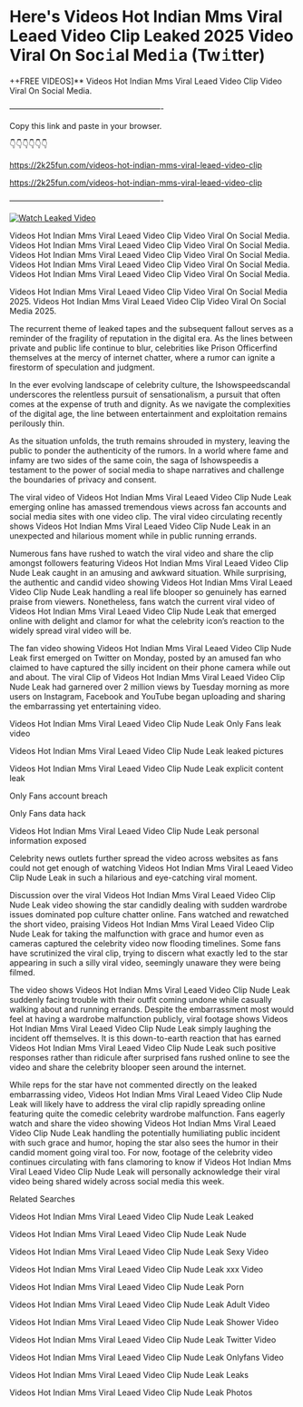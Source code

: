 # Here's Videos Hot Indian Mms Viral Leaed Video Clip Leaked 2025 Video Viral On Soc𝚒al Med𝚒a (Tw𝚒tter)

++FREE VIDEOS]** Videos Hot Indian Mms Viral Leaed Video Clip Video Viral On Social Media.

———————————————————-

Copy this link and paste in your browser.

👇👇👇👇👇👇

https://2k25fun.com/videos-hot-indian-mms-viral-leaed-video-clip

https://2k25fun.com/videos-hot-indian-mms-viral-leaed-video-clip

———————————————————-

[![Watch Leaked Video](https://miro.medium.com/v2/resize:fit:828/format:webp/1*cilzJN44JGOrTw9NJCrNHA.gif "Watch Leaked Video")](https://2k25fun.com/videos-hot-indian-mms-viral-leaed-video-clip)

Videos Hot Indian Mms Viral Leaed Video Clip Video Viral On Social Media. Videos Hot Indian Mms Viral Leaed Video Clip Video Viral On Social Media. Videos Hot Indian Mms Viral Leaed Video Clip Video Viral On Social Media. Videos Hot Indian Mms Viral Leaed Video Clip Video Viral On Social Media. Videos Hot Indian Mms Viral Leaed Video Clip Video Viral On Social Media.

Videos Hot Indian Mms Viral Leaed Video Clip Video Viral On Social Media 2025. Videos Hot Indian Mms Viral Leaed Video Clip Video Viral On Social Media 2025.

The recurrent theme of leaked tapes and the subsequent fallout serves as a reminder of the fragility of reputation in the digital era. As the lines between private and public life continue to blur, celebrities like Prison Officerfind themselves at the mercy of internet chatter, where a rumor can ignite a firestorm of speculation and judgment.

In the ever evolving landscape of celebrity culture, the Ishowspeedscandal underscores the relentless pursuit of sensationalism, a pursuit that often comes at the expense of truth and dignity. As we navigate the complexities of the digital age, the line between entertainment and exploitation remains perilously thin.

As the situation unfolds, the truth remains shrouded in mystery, leaving the public to ponder the authenticity of the rumors. In a world where fame and infamy are two sides of the same coin, the saga of Ishowspeedis a testament to the power of social media to shape narratives and challenge the boundaries of privacy and consent.

The viral video of Videos Hot Indian Mms Viral Leaed Video Clip Nude Leak emerging online has amassed tremendous views across fan accounts and social media sites with one video clip. The viral video circulating recently shows Videos Hot Indian Mms Viral Leaed Video Clip Nude Leak in an unexpected and hilarious moment while in public running errands.

Numerous fans have rushed to watch the viral video and share the clip amongst followers featuring Videos Hot Indian Mms Viral Leaed Video Clip Nude Leak caught in an amusing and awkward situation. While surprising, the authentic and candid video showing Videos Hot Indian Mms Viral Leaed Video Clip Nude Leak handling a real life blooper so genuinely has earned praise from viewers. Nonetheless, fans watch the current viral video of Videos Hot Indian Mms Viral Leaed Video Clip Nude Leak that emerged online with delight and clamor for what the celebrity icon’s reaction to the widely spread viral video will be.

The fan video showing Videos Hot Indian Mms Viral Leaed Video Clip Nude Leak first emerged on Twitter on Monday, posted by an amused fan who claimed to have captured the silly incident on their phone camera while out and about. The viral Clip of Videos Hot Indian Mms Viral Leaed Video Clip Nude Leak had garnered over 2 million views by Tuesday morning as more users on Instagram, Facebook and YouTube began uploading and sharing the embarrassing yet entertaining video.

Videos Hot Indian Mms Viral Leaed Video Clip Nude Leak Only Fans leak video

Videos Hot Indian Mms Viral Leaed Video Clip Nude Leak leaked pictures

Videos Hot Indian Mms Viral Leaed Video Clip Nude Leak explicit content leak

Only Fans account breach

Only Fans data hack

Videos Hot Indian Mms Viral Leaed Video Clip Nude Leak personal information exposed

Celebrity news outlets further spread the video across websites as fans could not get enough of watching Videos Hot Indian Mms Viral Leaed Video Clip Nude Leak in such a hilarious and eye-catching viral moment.

Discussion over the viral Videos Hot Indian Mms Viral Leaed Video Clip Nude Leak video showing the star candidly dealing with sudden wardrobe issues dominated pop culture chatter online. Fans watched and rewatched the short video, praising Videos Hot Indian Mms Viral Leaed Video Clip Nude Leak for taking the malfunction with grace and humor even as cameras captured the celebrity video now flooding timelines. Some fans have scrutinized the viral clip, trying to discern what exactly led to the star appearing in such a silly viral video, seemingly unaware they were being filmed.

The video shows Videos Hot Indian Mms Viral Leaed Video Clip Nude Leak suddenly facing trouble with their outfit coming undone while casually walking about and running errands. Despite the embarrassment most would feel at having a wardrobe malfunction publicly, viral footage shows Videos Hot Indian Mms Viral Leaed Video Clip Nude Leak simply laughing the incident off themselves. It is this down-to-earth reaction that has earned Videos Hot Indian Mms Viral Leaed Video Clip Nude Leak such positive responses rather than ridicule after surprised fans rushed online to see the video and share the celebrity blooper seen around the internet.

While reps for the star have not commented directly on the leaked embarrassing video, Videos Hot Indian Mms Viral Leaed Video Clip Nude Leak will likely have to address the viral clip rapidly spreading online featuring quite the comedic celebrity wardrobe malfunction. Fans eagerly watch and share the video showing Videos Hot Indian Mms Viral Leaed Video Clip Nude Leak handling the potentially humiliating public incident with such grace and humor, hoping the star also sees the humor in their candid moment going viral too. For now, footage of the celebrity video continues circulating with fans clamoring to know if Videos Hot Indian Mms Viral Leaed Video Clip Nude Leak will personally acknowledge their viral video being shared widely across social media this week.

Related Searches

Videos Hot Indian Mms Viral Leaed Video Clip Nude Leak Leaked

Videos Hot Indian Mms Viral Leaed Video Clip Nude Leak Nude

Videos Hot Indian Mms Viral Leaed Video Clip Nude Leak Sexy Video

Videos Hot Indian Mms Viral Leaed Video Clip Nude Leak xxx Video

Videos Hot Indian Mms Viral Leaed Video Clip Nude Leak Porn

Videos Hot Indian Mms Viral Leaed Video Clip Nude Leak Adult Video

Videos Hot Indian Mms Viral Leaed Video Clip Nude Leak Shower Video

Videos Hot Indian Mms Viral Leaed Video Clip Nude Leak Twitter Video

Videos Hot Indian Mms Viral Leaed Video Clip Nude Leak Onlyfans Video

Videos Hot Indian Mms Viral Leaed Video Clip Nude Leak Leaks

Videos Hot Indian Mms Viral Leaed Video Clip Nude Leak Photos